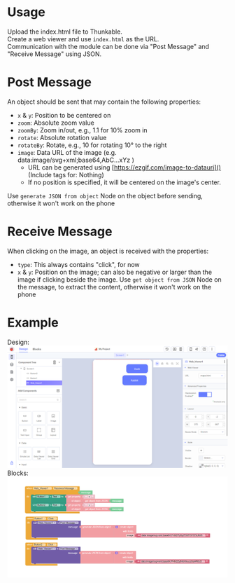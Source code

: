 # Usage

Upload the index.html file to Thunkable.  
Create a web viewer and use `index.html` as the URL.  
Communication with the module can be done via "Post Message" and "Receive Message" using JSON.  

# Post Message

An object should be sent that may contain the following properties:
* `x` & `y`: Position to be centered on
* `zoom`: Absolute zoom value
* `zoomBy`: Zoom in/out, e.g., 1.1 for 10% zoom in
* `rotate`: Absolute rotation value
* `rotateBy`: Rotate, e.g., 10 for rotating 10° to the right
* `image`: Data URL of the image (e.g. data:image/svg+xml;base64,AbC...xYz )
	* URL can be generated using [https://ezgif.com/image-to-datauri]() (Include tags for: Nothing)
	* If no position is specified, it will be centered on the image's center.

Use `generate JSON from object` Node on the object before sending, otherwise it won't work on the phone


# Receive Message

When clicking on the image, an object is received with the properties:
* `type`: This always contains "click", for now
* `x` & `y`: Position on the image; can also be negative or larger than the image if clicking beside the image.
Use `get object from JSON` Node on the message, to extract the content, otherwise it won't work on the phone



# Example

Design:
![design.png](example/design.png)
Blocks:
![blocks.png](example/blocks.png)